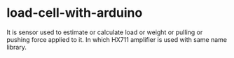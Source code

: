 # load-cell-with-arduino
It is sensor used to estimate or calculate load or weight or pulling or pushing force applied to it. In which HX711 amplifier is used with same name library.
